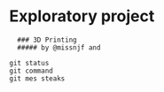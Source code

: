 # Exploratory project
      ### 3D Printing
      ##### by @missnjf and 

```
git status
git command
git mes steaks
```
